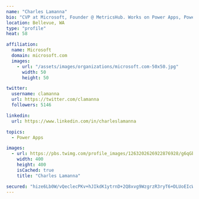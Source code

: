 ```yaml
---
name: "Charles Lamanna"
bio: "CVP at Microsoft, Founder @ MetricsHub. Works on Power Apps, Power Automate, Power Virtual Agent, Common Data Service and Dynamics 365."
location: Bellevue, WA
type: "profile"
heat: 58

affiliation:
  name: Microsoft
  domain: microsoft.com
  images:
    - url: "/assets/images/organizations/microsoft.com-50x50.jpg"
      width: 50
      height: 50

twitter:
  username: clamanna
  url: https://twitter.com/clamanna
  followers: 5146

linkedin:
  url: https://www.linkedin.com/in/charleslamanna

topics:
  - Power Apps

images:
  - url: https://pbs.twimg.com/profile_images/1263202626922876928/g6qGbHZ-_400x400.jpg
    width: 400
    height: 400
    isCached: true
    title: "Charles Lamanna"

secured: "hize6Lb0W/vQeclecPKv+hJIkdK1ytrnD+2Q8xvg9WzgrzR3ryT6+DLUoEIcWagwmZO/z9KUjRfIRMtolzRqu41nKqeLKckLxNInqufRIRjsXkGEOcPI27J96ac+0A2LY5hBJ3Ru5lJRBvwi0RY7xL3lk9vEREN1Xcd37syW54IMycglC9uLPwuv5unMD3W4gPc/5kcA6cAkkCuVap3jSAkO+JTO87zHeGTFtlN3FGuxHRnmiBXdL609OKsSaId2/DESd2ml6jCKax5TNisqSlqinocxVx2lZj6MupGO44YxHtfeqqAxXkGFsPOOWhMSp3SA4o8CCdTZ880yvjLDJrC4+aV+Xlv1vhr7ga29E03wSpaCGo7A1pJiX9WTYn/dqZQiI091yt3vOVfIybiyClvO4Y5TIysx7jYsmKc3CZA=;1M2wZG/E36lP/h0Qy9/IJA=="
---
```


